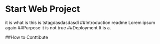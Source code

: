# Start Web Project
it is what is this is tstagdasdasdasdí
##Introduction
readme
Lorem ipsum again
##Purpose
it is not true
##Deployment
It is a.

##How to Conttibute
